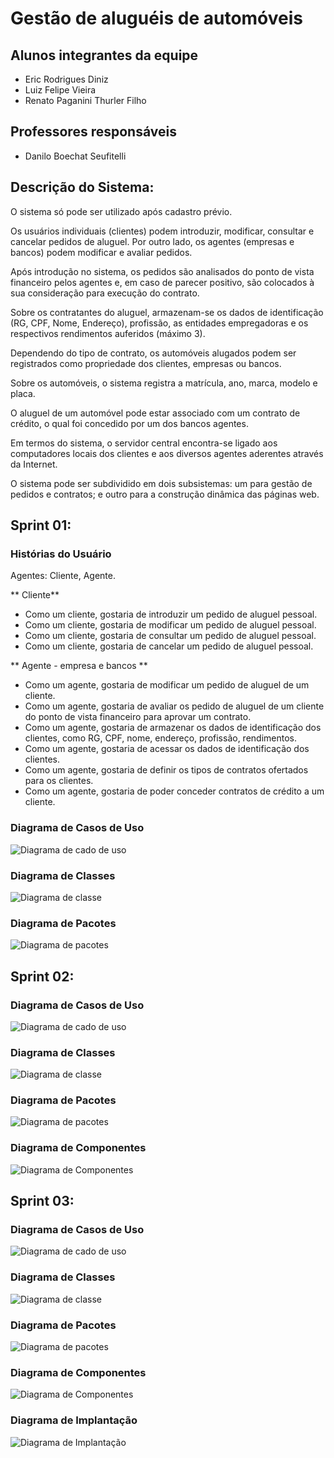 # Gestão de aluguéis de automóveis

## Alunos integrantes da equipe

* Eric Rodrigues Diniz
* Luiz Felipe Vieira
* Renato Paganini Thurler Filho

## Professores responsáveis

* Danilo Boechat Seufitelli

## Descrição do Sistema:
O sistema só pode ser utilizado após cadastro prévio.

Os usuários individuais (clientes) podem introduzir, modificar, consultar e cancelar pedidos de aluguel. Por outro lado, os agentes (empresas e bancos) podem modificar e avaliar pedidos.

Após introdução no sistema, os pedidos são analisados do ponto de vista financeiro pelos agentes e, em caso de parecer positivo, são colocados à sua consideração para execução do contrato.

Sobre os contratantes do aluguel, armazenam-se os dados de identificação (RG, CPF, Nome, Endereço), profissão, as entidades empregadoras e os respectivos rendimentos auferidos (máximo 3).

Dependendo do tipo de contrato, os automóveis alugados podem ser registrados como propriedade dos clientes, empresas ou bancos.

Sobre os automóveis, o sistema registra a matrícula, ano, marca, modelo e placa.

O aluguel de um automóvel pode estar associado com um contrato de crédito, o qual foi concedido por um dos bancos agentes.

Em termos do sistema, o servidor central encontra-se ligado aos computadores locais dos clientes e aos diversos agentes aderentes através da Internet.

O sistema pode ser subdividido em dois subsistemas: um para gestão de pedidos e contratos; e outro para a construção dinâmica das páginas web.

## Sprint 01:

###  Histórias do Usuário


Agentes: Cliente, Agente.


** Cliente**
- Como um cliente, gostaria de introduzir um pedido de aluguel pessoal.
- Como um cliente, gostaria de modificar um pedido de aluguel pessoal.
- Como um cliente, gostaria de consultar um pedido de aluguel pessoal.
- Como um cliente, gostaria de cancelar um pedido de aluguel pessoal.


** Agente - empresa e bancos **
- Como um agente, gostaria de modificar um pedido de aluguel de um cliente.
- Como um agente, gostaria de avaliar os pedido de aluguel de um cliente do ponto de vista financeiro para aprovar um contrato.
- Como um agente, gostaria de armazenar os dados de identificação dos clientes, como RG, CPF, nome, endereço, profissão, rendimentos.
- Como um agente, gostaria de acessar os dados de identificação dos clientes.
- Como um agente, gostaria de definir os tipos de contratos ofertados para os clientes.
- Como um agente, gostaria de poder conceder contratos de crédito a um cliente.

### Diagrama de Casos de Uso
![Diagrama de cado de uso](./Projeto/img-dcu/DCU.png)

### Diagrama de Classes
![Diagrama de classe](.img-dcu/Projeto/img-classe/../../../Projeto/img-classe/DiagramaClasse.jpg)
### Diagrama de Pacotes
![Diagrama de pacotes](./Projeto/img-pacote/DiagramasPacote-v2.jpg)

## Sprint 02:

### Diagrama de Casos de Uso
![Diagrama de cado de uso](./Projeto/img-dcu/DCU-v2.png)

### Diagrama de Classes
![Diagrama de classe](./Projeto/img-classe/Classe-v2.png)

### Diagrama de Pacotes
![Diagrama de pacotes](./Projeto/img-pacote/Pacote-v3.png)

### Diagrama de Componentes
![Diagrama de Componentes](./Projeto/img-componente/diagrama_componentes.png)

## Sprint 03:

### Diagrama de Casos de Uso
![Diagrama de cado de uso](./Projeto/img-dcu/DCU-v2.png)

### Diagrama de Classes
![Diagrama de classe](./Projeto/img-classe/Classe-v2.png)

### Diagrama de Pacotes
![Diagrama de pacotes](./Projeto/img-pacote/Pacote-v3.png)

### Diagrama de Componentes
![Diagrama de Componentes](./Projeto/img-componente/diagrama_componentes.png)

### Diagrama de Implantação
![Diagrama de Implantação]()